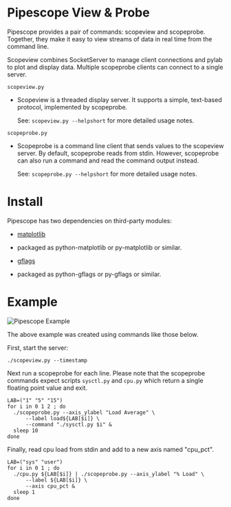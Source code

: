 Pipescope View & Probe
=======================

Pipescope provides a pair of commands: scopeview and scopeprobe. Together,
they make it easy to view streams of data in real time from the command line.

Scopeview combines SocketServer to manage client connections and pylab to plot
and display data. Multiple scopeprobe clients can connect to a single server.

`scopeview.py` 

* Scopeview is a threaded display server. It supports a simple, text-based
  protocol, implemented by scopeprobe.

  See: `scopeview.py --helpshort` for more detailed usage notes.

`scopeprobe.py`

* Scopeprobe is a command line client that sends values to the scopeview
  server. By default, scopeprobe reads from stdin.  However, scopeprobe can
  also run a command and read the command output instead.

  See: `scopeprobe.py --helpshort` for more detailed usage notes.

Install
=======

Pipescope has two dependencies on third-party modules:

 * [matplotlib](http://www.matplotlib.org/)
  - packaged as python-matplotlib or py-matplotlib or similar.
 * [gflags](https://code.google.com/p/python-gflags/)
  - packaged as python-gflags or py-gflags or similar.

Example
=======

![Pipescope Example](https://github.com/stephen-soltesz/pipescope/raw/master/example.png)

The above example was created using commands like those below.

First, start the server:

    ./scopeview.py --timestamp

Next run a scopeprobe for each line. Please note that the scopeprobe commands
expect scripts `sysctl.py` and `cpu.py` which return a single floating point
value and exit.

    LAB=("1" "5" "15")
    for i in 0 1 2 ; do 
      ./scopeprobe.py --axis_ylabel "Load Average" \
          --label load${LAB[$i]} \
          --command "./sysctl.py $i" & 
      sleep 10
    done

Finally, read cpu load from stdin and add to a new axis named "cpu_pct".

    LAB=("sys" "user")
    for i in 0 1 ; do 
      ./cpu.py ${LAB[$i]} | ./scopeprobe.py --axis_ylabel "% Load" \
          --label ${LAB[$i]} \
          --axis cpu_pct &
      sleep 1
    done


